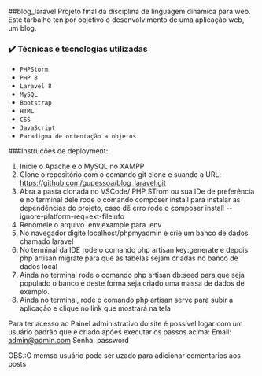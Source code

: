 ##blog_laravel
Projeto final da disciplina de linguagem dinamica para web.
Este tarbalho ten por objetivo o desenvolvimento de uma aplicação web, um blog.

### ✔️ Técnicas e tecnologias utilizadas
- ``PHPStorm``
- ``PHP 8``
- ``Laravel 8``
- ``MySQL``
- ``Bootstrap``
- ``HTML``
- ``CSS``
- ``JavaScript``
- ``Paradigma de orientação a objetos``

###Instruções de deployment:
1. Inicie o Apache e o MySQL no XAMPP
2. Clone o repositório com o comando git clone e suando a URL: https://github.com/gupessoa/blog_laravel.git
3. Abra a pasta clonada no VSCode/ PHP STrom ou sua IDe de preferência e no terminal dele rode o comando composer install para instalar as dependências do projeto, caso dê erro rode o composer install --ignore-platform-req=ext-fileinfo
4. Renomeie o arquivo .env.example para .env
5. No navegador digite localhost/phpmyadmin e crie um banco de dados chamado laravel
6. No terminal da IDE rode o comando php artisan key:generate e depois php artisan migrate para que as tabelas sejam criadas no banco de dados local
7. Ainda no terminal rode o comando php artisan db:seed para que seja populado o banco e deste forma seja criado uma massa de dados de exemplo.
8. Ainda no terminal, rode o comando php artisan serve para subir a aplicação e clique no link que mostrará na tela

Para ter acesso ao Painel administrativo do site é possível logar com um usuário padrão que é criado apóes executar os passos acima:
Email: admin@admin.com
Senha: password

OBS.:O memso usuário pode ser uzado para adicionar comentarios aos posts
